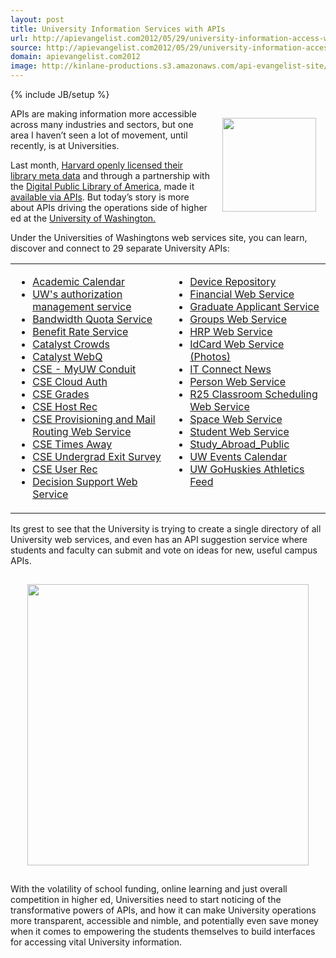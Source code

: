 ```yaml
---
layout: post
title: University Information Services with APIs
url: http://apievangelist.com2012/05/29/university-information-access-with-apis/
source: http://apievangelist.com2012/05/29/university-information-access-with-apis/
domain: apievangelist.com2012
image: http://kinlane-productions.s3.amazonaws.com/api-evangelist-site/blog/UW-Web-Service-Registry.png
---
```

{% include JB/setup %}
<p><img style="padding: 15px;" src="http://kinlane-productions.s3.amazonaws.com/api-evangelist/universities/UW_W-Logo_RGB.gif" alt="" width="150" align="right" /></p>
<p>APIs are making information more accessible across many industries and sectors, but one area I haven&rsquo;t seen a lot of movement, until recently, is at Universities.</p>
<p>Last month, <a href="http://blogs.law.harvard.edu/pamphlet/2012/04/27/the-new-harvard-library-open-metadata-policy/">Harvard openly licensed their library meta data</a> and through a partnership with the <a title="Digital Public Library of America" href="http://cyber.law.harvard.edu/research/dpla">Digital Public Library of America</a>, made it <a href="http://openmetadata.lib.harvard.edu/content/digital-access-scholarship-harvard-dash-dataset">available via APIs</a>.  But today&rsquo;s story is more about APIs driving the operations side of higher ed at the <a title="University of Washington" href="http://webservices.washington.edu/">University of Washington.</a></p>
<p>Under the Universities of Washingtons web services site, you can learn, discover and connect to 29 separate University APIs:</p>
<table cellpadding="5" width="90%" align="center">
<tbody>
<tr>
<td valign="top">
<ul class="mainlist">
<li><a href="http://webservices.washington.edu/acalendar/">Academic Calendar</a></li>
<li><a href="http://webservices.washington.edu/astra/">UW's authorization management service</a></li>
<li><a href="http://webservices.washington.edu/BQS/">Bandwidth Quota Service</a></li>
<li><a href="http://webservices.washington.edu/Benefit/">Benefit Rate Service</a></li>
<li><a href="http://webservices.washington.edu/catalyst-crowds/">Catalyst Crowds</a></li>
<li><a href="http://webservices.washington.edu/catalyst-webq/">Catalyst WebQ</a></li>
<li><a href="http://webservices.washington.edu/cse_my_uw/">CSE - MyUW Conduit</a></li>
<li><a href="http://webservices.washington.edu/cse_cloud_auth/">CSE Cloud Auth</a></li>
<li><a href="http://webservices.washington.edu/cse_grades/">CSE Grades</a></li>
<li><a href="http://webservices.washington.edu/cse_host_rec/">CSE Host Rec</a></li>
<li><a href="http://webservices.washington.edu/clowed/">CSE Provisioning and Mail Routing Web Service</a></li>
<li><a href="http://webservices.washington.edu/cse_times_away/">CSE Times Away</a></li>
<li><a href="http://webservices.washington.edu/cse_undergrad_exit/">CSE Undergrad Exit Survey</a></li>
<li><a href="http://webservices.washington.edu/cse_user_rec/">CSE User Rec</a></li>
<li><a href="http://webservices.washington.edu/DSWS/">Decision Support Web Service</a></li>
</ul>
</td>
<td width="50%" valign="top">
<ul class="mainlist">
<li><a href="http://webservices.washington.edu/DevRepo/">Device Repository</a></li>
<li><a href="http://webservices.washington.edu/FWS/">Financial Web Service</a></li>
<li><a href="http://webservices.washington.edu/grad_appl/">Graduate Applicant Service</a></li>
<li><a href="http://webservices.washington.edu/groups/">Groups Web Service</a></li>
<li><a href="http://webservices.washington.edu/hrpws/">HRP Web Service</a></li>
<li><a href="http://webservices.washington.edu/IdCardWS/">IdCard Web Service (Photos)</a></li>
<li><a href="http://webservices.washington.edu/ITCN/">IT Connect News</a></li>
<li><a href="http://webservices.washington.edu/PWS/">Person Web Service</a></li>
<li><a href="http://webservices.washington.edu/R25WS/">R25 Classroom Scheduling Web Service</a></li>
<li><a href="http://webservices.washington.edu/SpaceWS/">Space Web Service</a></li>
<li><a href="http://webservices.washington.edu/sws/">Student Web Service</a></li>
<li><a href="http://webservices.washington.edu/Study_Abroad/">Study_Abroad_Public</a></li>
<li><a href="http://webservices.washington.edu/uweventscal/">UW Events Calendar</a></li>
<li><a href="http://webservices.washington.edu/gohuskyfeed/">UW GoHuskies Athletics Feed</a></li>
</ul>
</td>
</tr>
</tbody>
</table>
<p>Its grest to see that the University is trying to create a single directory of all University web services, and even has an API suggestion service where students and faculty can submit and vote on ideas for new, useful campus APIs.</p>
<p><a title="University of Washington" href="http://webservices.washington.edu/"><img style="padding: 15px; display: block; margin-left: auto; margin-right: auto;" src="http://kinlane-productions.s3.amazonaws.com/api-evangelist/universities/UW-Web-Service-Registry.png" alt="" width="450" /></a></p>
<p>With the volatility of school funding, online learning and just overall competition in higher ed, Universities need to start noticing of the transformative powers of APIs, and how it can make University operations more transparent, accessible and nimble, and potentially even save money when it comes to empowering the students themselves to build interfaces for accessing vital University information.</p>
